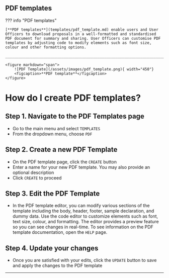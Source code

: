 ## PDF templates

??? info "PDF templates" 

    [**PDF templates**](templates/pdf_template.md) enable users and User Officers to download proposals in a well-formatted and standardised PDF document for summary and sharing. User Officers can customise PDF templates by adjusting code to modify elements such as font size, colour and other formatting options.

    ______________________________________________________________________________________

    <figure markdown="span">  
        ![PDF Template](/assets/images/pdf_template.png){ width="450"}
        <figcaption>**PDF template**</figcaption>
    </figure>
    

    

# **How do I create PDF templates?**

## **Step 1. Navigate to the PDF Templates page**

* Go to the main menu and select `TEMPLATES`
* From the dropdown menu, choose `PDF`

## **Step 2. Create a new PDF Template**

* On the PDF template page, click the `CREATE` button
* Enter a name for your new PDF template. You may also provide an optional description
* Click `CREATE` to proceed

## **Step 3. Edit the PDF Template**

* In the PDF template editor, you can modify various sections of the template including the body, header, footer, sample declaration, and dummy data. Use the code editor to customize elements such as font, text size, colour, and formatting. The editor provides a preview feature so you can see changes in real-time. To see information on the PDF template documentation, open the `HELP` page.

## **Step 4. Update your changes**

* Once you are satisfied with your edits, click the `UPDATE` button to save and apply the changes to the PDF template

______________________________________________________________________________________
